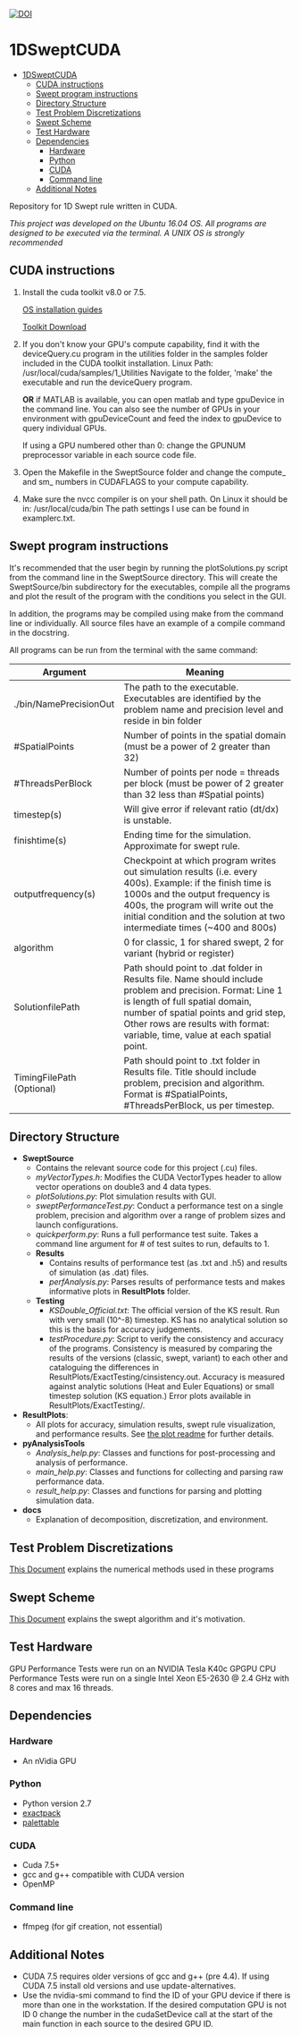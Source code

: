 [![DOI](https://zenodo.org/badge/DOI/10.5281/zenodo.570984.svg)](https://doi.org/10.5281/zenodo.570984)

# 1DSweptCUDA

<!-- TOC -->

- [1DSweptCUDA](#1dsweptcuda)
    - [CUDA instructions](#cuda-instructions)
    - [Swept program instructions](#swept-program-instructions)
    - [Directory Structure](#directory-structure)
    - [Test Problem Discretizations](#test-problem-discretizations)
    - [Swept Scheme](#swept-scheme)
    - [Test Hardware](#test-hardware)
    - [Dependencies](#dependencies)
        - [Hardware](#hardware)
        - [Python](#python)
        - [CUDA](#cuda)
        - [Command line](#command-line)
    - [Additional Notes](#additional-notes)

<!-- /TOC -->

Repository for 1D Swept rule written in CUDA.

*This project was developed on the Ubuntu 16.04 OS.  All programs are designed to be executed via the terminal.  A UNIX OS is strongly recommended*

## CUDA instructions

1. Install the cuda toolkit v8.0 or 7.5. 

    [OS installation guides](http://docs.nvidia.com/cuda/index.html#installation-guides) 
   
    [Toolkit Download](https://developer.nvidia.com/cuda-downloads)
    
2. If you don't know your GPU's compute capability, find it with the deviceQuery.cu program in the utilities folder in the samples folder included in the CUDA toolkit installation.
Linux Path: /usr/local/cuda/samples/1_Utilities
Navigate to the folder, 'make' the executable and run the deviceQuery program.

    __OR__ if MATLAB is available, you can open matlab and type gpuDevice in the command line.  You can also see the number of GPUs in your environment with gpuDeviceCount and feed the index to gpuDevice to query individual GPUs.

    If using a GPU numbered other than 0: change the GPUNUM preprocessor variable in each source code file.

3. Open the Makefile in the SweptSource folder and change the compute_ and sm_ numbers in CUDAFLAGS to your compute capability.

4. Make sure the nvcc compiler is on your shell path.  On Linux it should be in: /usr/local/cuda/bin
The path settings I use can be found in examplerc.txt.

## Swept program instructions

It's recommended that the user begin by running the plotSolutions.py script from the command line in the SweptSource directory.
This will create the SweptSource/bin subdirectory for the executables, compile all the programs and plot the result of the program with the conditions you select in the GUI.

In addition, the programs may be compiled using make from the command line or individually.
All source files have an example of a compile command in the docstring.

All programs can be run from the terminal with the same command:

| Argument  |  Meaning |
| --------- | -------- |
|./bin/NamePrecisionOut  |  The path to the executable.  Executables are identified by the problem name and precision level and reside in bin folder|
| #SpatialPoints | Number of points in the spatial domain (must be a power of 2 greater than 32)
| #ThreadsPerBlock | Number of points per node = threads per block (must be power of 2 greater than 32 less than #Spatial points)
| timestep(s) | Will give error if relevant ratio (dt/dx) is unstable.
| finishtime(s) | Ending time for the simulation.  Approximate for swept rule.
| outputfrequency(s) | Checkpoint at which program writes out simulation results (i.e. every 400s).  Example: if the finish time is 1000s and the output frequency is 400s, the program will write out the initial condition and the solution at two intermediate times (~400 and 800s)
| algorithm | 0 for classic, 1 for shared swept, 2 for variant (hybrid or register)
| SolutionfilePath | Path should point to .dat folder in Results file. Name should include problem and precision. Format: Line 1 is length of full spatial domain, number of spatial points and grid step, Other rows are results with format: variable, time, value at each spatial point.
| TimingFilePath (Optional) | Path should point to .txt folder in Results file. Title should include problem, precision and algorithm.  Format is #SpatialPoints, #ThreadsPerBlock, us per timestep.

## Directory Structure
* __SweptSource__
    * Contains the relevant source code for this project (.cu) files.  
    * _myVectorTypes.h_: Modifies the CUDA VectorTypes header to allow vector operations on double3 and 4 data types.
    * _plotSolutions.py_: Plot simulation results with GUI.
    * _sweptPerformanceTest.py_: Conduct a performance test on a single problem, precision and algorithm over a range of problem sizes and launch configurations.
    * _quickperform.py_: Runs a full performance test suite.  Takes a command line argument for # of test suites to run, defaults to 1.
    * __Results__ 
        * Contains results of performance test (as .txt and .h5) and results of simulation (as .dat) files. 
        * _perfAnalysis.py_: Parses results of performance tests and makes informative plots in __ResultPlots__ folder.
    * __Testing__ 
        * _KSDouble_Official.txt_: The official version of the KS result.  Run with very small (10^-8) timestep.  KS has no analytical solution so this is the basis for accuracy judgements.
        * _testProcedure.py_: Script to verify the consistency and accuracy of the programs.  Consistency is measured by comparing the results of the versions (classic, swept, variant) to each other and cataloguing the differences in ResultPlots/ExactTesting/cinsistency.out.  Accuracy is measured against analytic solutions (Heat and Euler Equations) or small timestep solution (KS equation.)  Error plots available in ResultPlots/ExactTesting/.
* __ResultPlots__: 
    * All plots for accuracy, simulation results, swept rule visualization, and performance results.  See [the plot readme](ResultPlots/PlotREADME.md) for further details.
* __pyAnalysisTools__
    * _Analysis_help.py_: Classes and functions for post-processing and analysis of performance.
    * _main_help.py_: Classes and functions for collecting and parsing raw performance data.
    * _result_help.py_: Classes and functions for parsing and plotting simulation data.
* __docs__
    * Explanation of decomposition, discretization, and environment.

## Test Problem Discretizations
[This Document](docs/1_D_swept_equations.pdf) explains the numerical methods used in these programs

## Swept Scheme
[This Document](docs/Swept_1_D_Scheme_Description.pdf) explains the swept algorithm and it's motivation.

## Test Hardware
GPU Performance Tests were run on an NVIDIA Tesla K40c GPGPU
CPU Performance Tests were run on a single Intel Xeon E5-2630 @ 2.4 GHz with 8 cores and max 16 threads.

## Dependencies
### Hardware
* An nVidia GPU

### Python
* Python version 2.7
* [exactpack](https://github.com/losalamos/ExactPack)
* [palettable](https://jiffyclub.github.io/palettable/#palette-interface)

### CUDA
* Cuda 7.5+
* gcc and g++ compatible with CUDA version
* OpenMP

### Command line
* ffmpeg (for gif creation, not essential)

## Additional Notes
* CUDA 7.5 requires older versions of gcc and g++ (pre 4.4).  If using CUDA 7.5 install old versions and use update-alternatives.
* Use the nvidia-smi command to find the ID of your GPU device if there is more than one in the workstation.  If the desired computation GPU is not ID 0 change the number in the cudaSetDevice call at the start of the main function in each source to the desired GPU ID.
